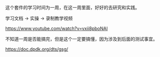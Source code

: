 这个套件的学习时间为一周，在这一周里面，好好的去研究和实践。

学习文档 -> 实操 -> 录制教学视频

https://www.youtube.com/watch?v=vxii8pboNAI



不知道一周是否能搞完，但是这个一定要搞懂，因为涉及到后面的测试事宜。

https://doc.dpdk.org/dts/gsg/